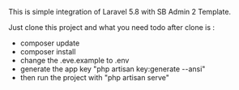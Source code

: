 This is simple integration of Laravel 5.8 with SB Admin 2 Template.

Just clone this project and what you need todo after clone is :
- composer update
- composer install
- change the .eve.example to .env
- generate the app key "php artisan key:generate --ansi"
- then run the project with "php artisan serve"
